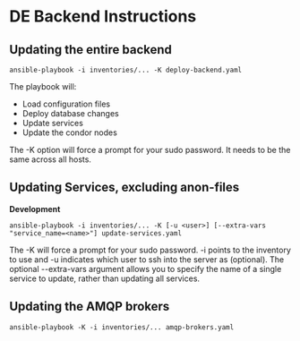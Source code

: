 # DE Backend Instructions


## Updating the entire backend

    ansible-playbook -i inventories/... -K deploy-backend.yaml

The playbook will:

* Load configuration files
* Deploy database changes
* Update services
* Update the condor nodes

The -K option will force a prompt for your sudo password. It needs to be the same across all hosts.

## Updating Services, excluding anon-files
__Development__

    ansible-playbook -i inventories/... -K [-u <user>] [--extra-vars "service_name=<name>"] update-services.yaml

The -K will force a prompt for your sudo password. -i points to the inventory to use and -u
indicates which user to ssh into the server as (optional). The optional --extra-vars argument allows
you to specify the name of a single service to update, rather than updating all services.
    
## Updating the AMQP brokers

    ansible-playbook -K -i inventories/... amqp-brokers.yaml
